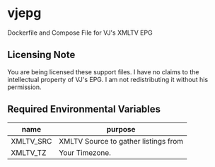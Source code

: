 # vjepg
Dockerfile and Compose File for VJ's XMLTV EPG

## Licensing Note
You are being licensed these support files. I have no claims to the intellectual property of VJ's EPG. I am not redistributing it without his permission.

## Required Environmental Variables
|name|purpose|
|----------|----------|
|XMLTV_SRC|XMLTV Source to gather listings from|
|XMLTV_TZ|Your Timezone.|
